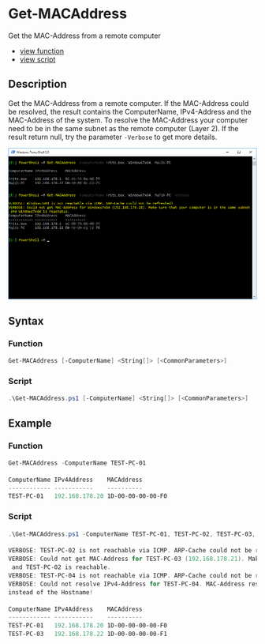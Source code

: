 # Get-MACAddress

Get the MAC-Address from a remote computer

* [view function](https://github.com/BornToBeRoot/PowerShell/blob/master/Module/LazyAdmin/Functions/Get-MACAddress.ps1)
* [view script](https://github.com/BornToBeRoot/PowerShell/blob/master/Scripts/Get-MACAddress.ps1)

## Description

Get the MAC-Address from a remote computer. If the MAC-Address could be resolved, the result contains the ComputerName, IPv4-Address and the MAC-Address of the system. To resolve the MAC-Address your computer need to be in the same subnet as the remote computer (Layer 2). If the result return null, try the parameter `-Verbose` to get more details.

![Screenshot](Images/Get-MACAddress.png?raw=true)

## Syntax

### Function

```powershell
Get-MACAddress [-ComputerName] <String[]> [<CommonParameters>]
```

### Script

```powershell
.\Get-MACAddress.ps1 [-ComputerName] <String[]> [<CommonParameters>]
``` 

## Example

### Function

```powershell
Get-MACAddress -ComputerName TEST-PC-01
    
ComputerName IPv4Address    MACAddress
------------ -----------    ----------
TEST-PC-01   192.168.178.20 1D-00-00-00-00-F0
```

### Script

```powershell
.\Get-MACAddress.ps1 -ComputerName TEST-PC-01, TEST-PC-02, TEST-PC-03, TEST-PC-04 -Verbose
    
VERBOSE: TEST-PC-02 is not reachable via ICMP. ARP-Cache could not be refreshed!
VERBOSE: Could not get MAC-Address for TEST-PC-03 (192.168.178.21). Make sure that your computer is in the same subnet
 and TEST-PC-02 is reachable.
VERBOSE: TEST-PC-04 is not reachable via ICMP. ARP-Cache could not be refreshed!
VERBOSE: Could not resolve IPv4-Address for TEST-PC-04. MAC-Address resolving has been skipped. Try to enter an IPv4-Address
instead of the Hostname!

ComputerName IPv4Address    MACAddress
------------ -----------    ----------
TEST-PC-01   192.168.178.20 1D-00-00-00-00-F0
TEST-PC-03   192.168.178.22 1D-00-00-00-00-F1
```
